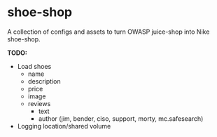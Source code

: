 # shoe-shop
A collection of configs and assets to turn OWASP juice-shop into Nike shoe-shop.

**TODO:**
- Load shoes
  - name
  - description
  - price
  - image
  - reviews
    - text
    - author (jim, bender, ciso, support, morty, mc.safesearch)
- Logging location/shared volume
